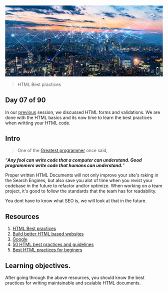 ![internet](../avatar.jpg)
> HTML Best practices

## Day 07 of 90
In our [previous](../day06/) session, we discussed HTML forms and validations. We are done with the HTML basics and its now time to learn the best practices when writting your HTML code. 

## Intro
> One of the [Greatest programmer](https://twitter.com/martinfowler) once said, 

*“__Any fool can write code that a computer can understand. Good programmers write code that humans can understand.__”*


Proper written HTML Documents will not only improve your site's raking in the Search Engines, but also save you alot of time when you revist your codebase in the future to refactor and/or optimize.  When working on a team project, it's good to follow the standards that the team has for readability. 

You dont have to know what SEO is, we will look at that in the future. 
## Resources
1. [HTML Best practices](https://github.com/hail2u/html-best-practices)
2. [Build better HTML based websites](https://www.freecodecamp.org/news/html-best-practices/)
3. [Google](https://www.google.com/search?q=html+best+practices)
4. [50 HTML best practices and guidelines](https://medium.com/before-semicolon/50-html-best-practices-guidelines-to-build-better-web-projects-541736511c2d)
5. [Best HTML practices for beginers](https://www.webfx.com/blog/web-design/20-html-best-practices-you-should-follow/)

## Learning objectives.
After going through the above resources, you should know the  best practices for writing maintainable and scalable HTML documents.
